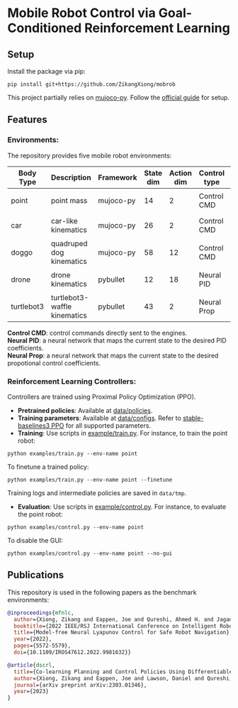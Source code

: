 # Mobile Robot Control via Goal-Conditioned Reinforcement Learning

## Setup

Install the package via pip:

```shell
pip install git+https://github.com/ZikangXiong/mobrob
```

This project partially relies on [mujoco-py](https://github.com/ZikangXiong/mobrob). Follow the [official guide](https://github.com/openai/mujoco-py#synopsis) for setup.

## Features

### Environments: 

The repository provides five mobile robot environments:

| Body Type  | Description                  | Framework | State dim | Action dim | Control type | Video                                           |
| ---------- | ---------------------------- | --------- | --------- | ---------- | ------------ | ----------------------------------------------- |
| point      | point mass                   | mujoco-py | 14        | 2          | Control CMD  | <video src='https://github.com/ZikangXiong/mobrob/assets/73256697/4702d447-e3d0-424f-bd6f-510c74c131cc' width=100/>      |
| car        | car-like kinematics          | mujoco-py | 26        | 2          | Control CMD  | <video src='https://github.com/ZikangXiong/mobrob/assets/73256697/79ec89dc-c996-44e9-93f8-60d50d96630f' width=100/>        |
| doggo      | quadruped dog kinematics     | mujoco-py | 58        | 12         | Control CMD  | <video src='https://github.com/ZikangXiong/mobrob/assets/73256697/6b9b67d9-a1c9-4d08-b0c3-cb640de33cb0' width=100/>      |
| drone      | drone kinematics             | pybullet  | 12        | 18         | Neural PID   | <video src='https://github.com/ZikangXiong/mobrob/assets/73256697/7a3af860-402c-4b3f-ae3f-6caa884619b0' width=100/>      |
| turtlebot3 | turtlebot3-waffle kinematics | pybullet  | 43        | 2          | Neural Prop  | <video src='https://github.com/ZikangXiong/mobrob/assets/73256697/41ba24aa-a5e1-4246-91b4-d1a59f13a1a9' width=100/> |

**Control CMD**: control commands directly sent to the engines.   
**Neural PID**: a neural network that maps the current state to the desired PID coefficients.  
**Neural Prop**: a neural network that maps the current state to the desired propotional control coefficients.  


### Reinforcement Learning Controllers: 

Controllers are trained using Proximal Policy Optimization (PPO). 

- **Pretrained policies**: Available at [data/policies](/data/policies/). 
- **Training parameters**: Available at [data/configs](/data/configs/). Refer to [stable-baselines3 PPO](https://stable-baselines3.readthedocs.io/en/master/modules/ppo.html) for all supported parameters.
- **Training**: Use scripts in [example/train.py](/examples/train.py). For instance, to train the point robot:

```shell
python examples/train.py --env-name point 
```

To finetune a trained policy:

```shell
python examples/train.py --env-name point --finetune
```

Training logs and intermediate policies are saved in `data/tmp`.

- **Evaluation**: Use scripts in [example/control.py](/examples/control.py). For instance, to evaluate the point robot:

```shell
python examples/control.py --env-name point 
```

To disable the GUI:

```shell
python examples/control.py --env-name point --no-gui
```

## Publications

This repository is used in the following papers as the benchmark environments:

```bibtex
@inproceedings{mfnlc,
  author={Xiong, Zikang and Eappen, Joe and Qureshi, Ahmed H. and Jagannathan, Suresh},
  booktitle={2022 IEEE/RSJ International Conference on Intelligent Robots and Systems (IROS)}, 
  title={Model-free Neural Lyapunov Control for Safe Robot Navigation}, 
  year={2022},
  pages={5572-5579},
  doi={10.1109/IROS47612.2022.9981632}}

@article{dscrl,
  title={Co-learning Planning and Control Policies Using Differentiable Formal Task Constraints},
  author={Xiong, Zikang and Eappen, Joe and Lawson, Daniel and Qureshi, Ahmed H and Jagannathan, Suresh},
  journal={arXiv preprint arXiv:2303.01346},
  year={2023}
}
```
